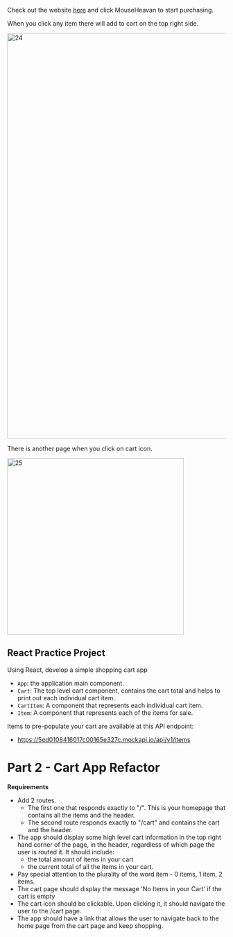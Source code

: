 Check out the website [here](https://chows23.github.io/shop-cart-2-React/) and click MouseHeavan to start purchasing.

When you click any item there will add to cart on the top right side. 

<img width="935" alt="24" src="https://user-images.githubusercontent.com/71317442/203140409-d23cc5b2-ce33-4da1-ae88-4ef1bf350017.png">

There is another page when you click on cart icon.

<img width="407" alt="25" src="https://user-images.githubusercontent.com/71317442/203140627-1f9a1947-93ff-4d80-96d0-80d986291127.png">


## React Practice Project
Using React, develop a simple shopping cart app
* `App`: the application main component.
* `Cart`: The top level cart component, contains the cart total and helps to print out each individual cart item.
* `CartItem`: A component that represents each individual cart item.
* `Item`: A component that represents each of the items for sale.

Items to pre-populate your cart are available at this API endpoint:
* https://5ed0108416017c00165e327c.mockapi.io/api/v1/items

# Part 2 - Cart App Refactor
**Requirements**
* Add 2 routes.
   * The first one that responds exactly to "/". This is your homepage that contains all the items and the header.
   * The second route responds exactly to "/cart" and contains the cart and the header.
* The app should display some high level cart information in the top right hand corner of the page, in the header, regardless of which page the user is routed it. It should include:
   * the total amount of items in your cart
   * the current total of all the items in your cart.
* Pay special attention to the plurality of the word item - 0 items, 1 item, 2 items.
* The cart page should display the message 'No Items in your Cart' if the cart is empty
* The cart icon should be clickable. Upon clicking it, it should navigate the user to the /cart page.
* The app should have a link that allows the user to navigate back to the home page from the cart page and keep shopping.
